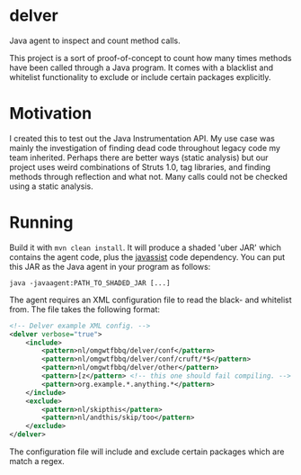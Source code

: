 # delver
Java agent to inspect and count method calls.

This project is a sort of proof-of-concept to count how many times methods have
been called through a Java program. It comes with a blacklist and whitelist 
functionality to exclude or include certain packages explicitly. 

# Motivation

I created this to test out the Java Instrumentation API. My use case was mainly
the investigation of finding dead code throughout legacy code my team inherited.
Perhaps there are better ways (static analysis) but our project uses weird 
combinations of Struts 1.0, tag libraries, and finding methods through reflection
and what not. Many calls could not be checked using a static analysis.

# Running

Build it with `mvn clean install`. It will produce a shaded 'uber JAR' which 
contains the agent code, plus the [javassist](http://www.javassist.org) code 
dependency. You can put this JAR as the Java agent in your program as follows:

    java -javaagent:PATH_TO_SHADED_JAR [...]
    
The agent requires an XML configuration file to read the black- and whitelist
from. The file takes the following format:

```xml
<!-- Delver example XML config. -->
<delver verbose="true">
    <include>
        <pattern>nl/omgwtfbbq/delver/conf</pattern>
        <pattern>nl/omgwtfbbq/delver/conf/cruft/*$</pattern>
        <pattern>nl/omgwtfbbq/delver/other</pattern>
        <pattern>[z</pattern> <!-- this one should fail compiling. -->
        <pattern>org.example.*.anything.*</pattern>
    </include>
    <exclude>
        <pattern>nl/skipthis</pattern>
        <pattern>nl/andthis/skip/too</pattern>
    </exclude>
</delver>
```

The configuration file will include and exclude certain packages which are match a regex.
